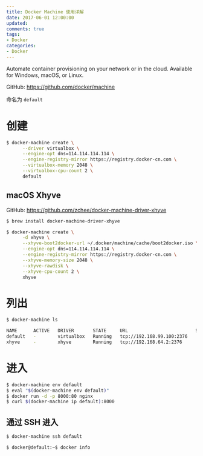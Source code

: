 ```yaml
---
title: Docker Machine 使用详解
date: 2017-06-01 12:00:00
updated:
comments: true
tags:
- Docker
categories:
- Docker
---
```


Automate container provisioning on your network or in the cloud. Available for Windows, macOS, or Linux.

GitHub: https://github.com/docker/machine

<!--more-->

命名为 `default`

# 创建

```bash
$ docker-machine create \
      --driver virtualbox \
      --engine-opt dns=114.114.114.114 \
      --engine-registry-mirror https://registry.docker-cn.com \
      --virtualbox-memory 2048 \
      --virtualbox-cpu-count 2 \
      default
```

## macOS Xhyve

GitHub: https://github.com/zchee/docker-machine-driver-xhyve

```bash
$ brew install docker-machine-driver-xhyve

$ docker-machine create \
      -d xhyve \
      --xhyve-boot2docker-url ~/.docker/machine/cache/boot2docker.iso \
      --engine-opt dns=114.114.114.114 \
      --engine-registry-mirror https://registry.docker-cn.com \
      --xhyve-memory-size 2048 \
      --xhyve-rawdisk \
      --xhyve-cpu-count 2 \
      xhyve
```

# 列出

```bash
$ docker-machine ls

NAME      ACTIVE   DRIVER       STATE     URL                         SWARM   DOCKER        ERRORS
default   -        virtualbox   Running   tcp://192.168.99.100:2376           v17.10.0-ce
xhyve     -        xhyve        Running   tcp://192.168.64.2:2376             v17.10.0-ce
```

# 进入

```bash
$ docker-machine env default
$ eval "$(docker-machine env default)"
$ docker run -d -p 8000:80 nginx
$ curl $(docker-machine ip default):8000
```

## 通过 SSH 进入

```bash
$ docker-machine ssh default

$ docker@default:~$ docker info
```
